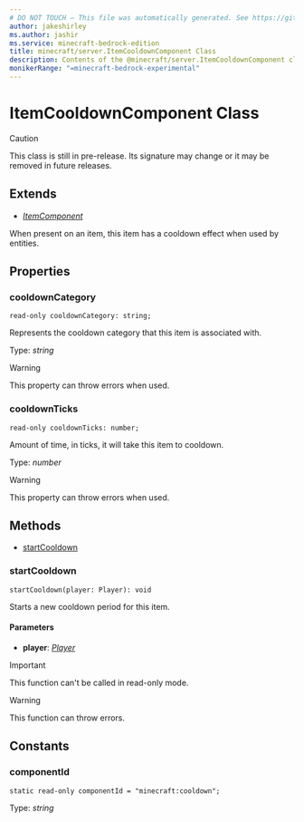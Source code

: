 ```yaml
---
# DO NOT TOUCH — This file was automatically generated. See https://github.com/mojang/minecraftapidocsgenerator to modify descriptions, examples, etc.
author: jakeshirley
ms.author: jashir
ms.service: minecraft-bedrock-edition
title: minecraft/server.ItemCooldownComponent Class
description: Contents of the @minecraft/server.ItemCooldownComponent class.
monikerRange: "=minecraft-bedrock-experimental"
---
```

# ItemCooldownComponent Class

> [!CAUTION]
> This class is still in pre-release.  Its signature may change or it may be removed in future releases.

## Extends
- [*ItemComponent*](ItemComponent.md)

When present on an item, this item has a cooldown effect when used by entities.

## Properties

### **cooldownCategory**
`read-only cooldownCategory: string;`

Represents the cooldown category that this item is associated with.

Type: *string*

> [!WARNING]
> This property can throw errors when used.

### **cooldownTicks**
`read-only cooldownTicks: number;`

Amount of time, in ticks, it will take this item to cooldown.

Type: *number*

> [!WARNING]
> This property can throw errors when used.

## Methods
- [startCooldown](#startcooldown)

### **startCooldown**
`
startCooldown(player: Player): void
`

Starts a new cooldown period for this item.

#### **Parameters**
- **player**: [*Player*](Player.md)

> [!IMPORTANT]
> This function can't be called in read-only mode.

> [!WARNING]
> This function can throw errors.

## Constants

### **componentId**
`static read-only componentId = "minecraft:cooldown";`

Type: *string*
